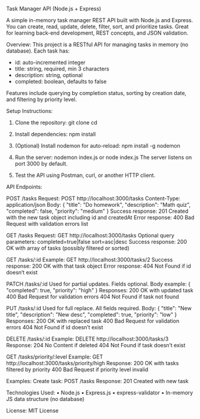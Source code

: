 Task Manager API (Node.js + Express)

A simple in-memory task manager REST API built with Node.js and Express.
You can create, read, update, delete, filter, sort, and prioritize tasks.
Great for learning back-end development, REST concepts, and JSON validation.

Overview:
This project is a RESTful API for managing tasks in memory (no database).
Each task has:

- id: auto-incremented integer
- title: string, required, min 3 characters
- description: string, optional
- completed: boolean, defaults to false

Features include querying by completion status, sorting by creation date,
and filtering by priority level.

Setup Instructions:

1. Clone the repository:
   git clone <repository-url>
   cd <project-folder>

2. Install dependencies:
   npm install

3. (Optional) Install nodemon for auto-reload:
   npm install -g nodemon

4. Run the server:
   nodemon index.js
   or
   node index.js
   The server listens on port 3000 by default.

5. Test the API using Postman, curl, or another HTTP client.

API Endpoints:

POST /tasks
Request:
POST http://localhost:3000/tasks
Content-Type: application/json
Body:
{
"title": "Do homework",
"description": "Math quiz",
"completed": false,
"priority": "medium"
}
Success response:
201 Created with the new task object including id and createdAt
Error response:
400 Bad Request with validation errors list

GET /tasks
Request:
GET http://localhost:3000/tasks
Optional query parameters:
completed=true|false
sort=asc|desc
Success response:
200 OK with array of tasks (possibly filtered or sorted)

GET /tasks/:id
Example: GET http://localhost:3000/tasks/2
Success response: 200 OK with that task object
Error response: 404 Not Found if id doesn’t exist

PATCH /tasks/:id
Used for partial updates. Fields optional.
Body example:
{
"completed": true,
"priority": "high"
}
Responses:
200 OK with updated task
400 Bad Request for validation errors
404 Not Found if task not found

PUT /tasks/:id
Used for full replace. All fields required.
Body:
{
"title": "New title",
"description": "New desc",
"completed": true,
"priority": "low"
}
Responses:
200 OK with replaced task
400 Bad Request for validation errors
404 Not Found if id doesn’t exist

DELETE /tasks/:id
Example: DELETE http://localhost:3000/tasks/3
Response:
204 No Content if deleted
404 Not Found if task doesn’t exist

GET /tasks/priority/:level
Example: GET http://localhost:3000/tasks/priority/high
Response:
200 OK with tasks filtered by priority
400 Bad Request if priority level invalid

Examples:
Create task:
POST /tasks
Response: 201 Created with new task

Technologies Used:
• Node.js
• Express.js
• express-validator
• In-memory JS data structure (no database)

License:
MIT License
